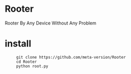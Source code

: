 # Rooter
Rooter By Any Device Without Any Problem 

# install 
         git clone https://github.com/meta-version/Rooter
         cd Rooter
         python root.py
